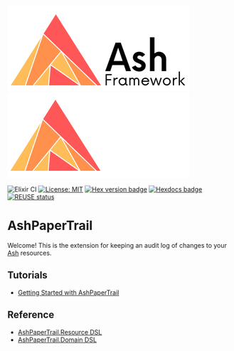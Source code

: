<!--
SPDX-FileCopyrightText: 2020 Zach Daniel

SPDX-License-Identifier: MIT
-->

![Logo](https://github.com/ash-project/ash/blob/main/logos/cropped-for-header-black-text.png?raw=true#gh-light-mode-only)
![Logo](https://github.com/ash-project/ash/blob/main/logos/cropped-for-header-white-text.png?raw=true#gh-dark-mode-only)

![Elixir CI](https://github.com/ash-project/ash_paper_trail/workflows/CI/badge.svg)
[![License: MIT](https://img.shields.io/badge/License-MIT-yellow.svg)](https://opensource.org/licenses/MIT)
[![Hex version badge](https://img.shields.io/hexpm/v/ash_paper_trail.svg)](https://hex.pm/packages/ash_paper_trail)
[![Hexdocs badge](https://img.shields.io/badge/docs-hexdocs-purple)](https://hexdocs.pm/ash_paper_trail)
[![REUSE status](https://api.reuse.software/badge/github.com/ash-project/ash_paper_trail)](https://api.reuse.software/info/github.com/ash-project/ash_paper_trail)

# AshPaperTrail

Welcome! This is the extension for keeping an audit log of changes to your [Ash](https://hexdocs.pm/ash) resources.

## Tutorials

- [Getting Started with AshPaperTrail](documentation/tutorials/getting-started-with-ash-paper-trail.md)

## Reference

- [AshPaperTrail.Resource DSL](documentation/dsls/DSL-AshPaperTrail.Resource.md)
- [AshPaperTrail.Domain DSL](documentation/dsls/DSL-AshPaperTrail.Domain.md)
